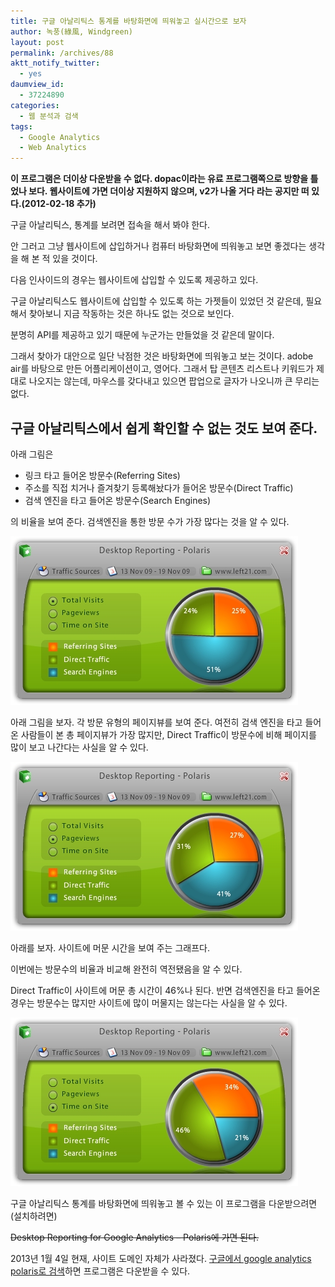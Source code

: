 ```yaml
---
title: 구글 아날리틱스 통계를 바탕화면에 띄워놓고 실시간으로 보자
author: 녹풍(綠風, Windgreen)
layout: post
permalink: /archives/88
aktt_notify_twitter:
  - yes
daumview_id:
  - 37224890
categories:
  - 웹 분석과 검색
tags:
  - Google Analytics
  - Web Analytics
---
```

**이 프로그램은 더이상 다운받을 수 없다. dopac이라는 유료 프로그램쪽으로 방향을 틀었나 보다. 웹사이트에 가면 더이상 지원하지 않으며, v2가 나올 거다 라는 공지만 떠 있다.(2012-02-18 추가)**

구글 아날리틱스, 통계를 보려면 접속을 해서 봐야 한다.

안 그러고 그냥 웹사이트에 삽입하거나 컴퓨터 바탕화면에 띄워놓고 보면 좋겠다는 생각을 해 본 적 있을 것이다.

다음 인사이드의 경우는 웹사이트에 삽입할 수 있도록 제공하고 있다.

구글 아날리틱스도 웹사이트에 삽입할 수 있도록 하는 가젯들이 있었던 것 같은데, 필요해서 찾아보니 지금 작동하는 것은 하나도 없는 것으로 보인다.

분명히 API를 제공하고 있기 때문에 누군가는 만들었을 것 같은데 말이다.

그래서 찾아가 대안으로 일단 낙점한 것은 바탕화면에 띄워놓고 보는 것이다. adobe air를 바탕으로 만든 어플리케이션이고, 영어다. 그래서 탑 콘텐츠 리스트나 키워드가 제대로 나오지는 않는데, 마우스를 갖다내고 있으면 팝업으로 글자가 나오니까 큰 무리는 없다.

## 구글 아날리틱스에서 쉽게 확인할 수 없는 것도 보여 준다.

아래 그림은

*   링크 타고 들어온 방문수(Referring Sites)
*   주소를 직접 치거나 즐겨찾기 등록해놨다가 들어온 방문수(Direct Traffic)
*   검색 엔진을 타고 들어온 방문수(Search Engines)

의 비율을 보여 준다. 검색엔진을 통한 방문 수가 가장 많다는 것을 알 수 있다.

<img class="aligncenter" alt="" src="/uploads/legacy/old-images/1/cfile25.uf.114FA5474D4BC8702B406A.jpg" width="460" height="270" />

아래 그림을 보자. 각 방문 유형의 페이지뷰를 보여 준다. 여전히 검색 엔진을 타고 들어온 사람들이 본 총 페이지뷰가 가장 많지만, Direct Traffic이 방문수에 비해 페이지를 많이 보고 나간다는 사실을 알 수 있다.

<img class="aligncenter" alt="" src="/uploads/legacy/old-images/1/cfile9.uf.131179594D4BC86F1B575E.jpg" width="460" height="270" />

아래를 보자. 사이트에 머문 시간을 보여 주는 그래프다.

이번에는 방문수의 비율과 비교해 완전히 역전됐음을 알 수 있다.

Direct Traffic이 사이트에 머문 총 시간이 46%나 된다. 반면 검색엔진을 타고 들어온 경우는 방문수는 많지만 사이트에 많이 머물지는 않는다는 사실을 알 수 있다.

<img class="aligncenter" alt="" src="/uploads/legacy/old-images/1/cfile25.uf.163F1F4A4D4BC86F30E3F8.jpg" width="460" height="270" />

구글 아날리틱스 통계를 바탕화면에 띄워놓고 볼 수 있는 이 프로그램을 다운받으려면(설치하려면)

<del>Desktop Reporting for Google Analytics &#8211; Polaris에 가면 된다.</del>

2013년 1월 4일 현재, 사이트 도메인 자체가 사라졌다. [구글에서 google analytics polaris로 검색][1]하면 프로그램은 다운받을 수 있다.

 [1]: https://www.google.co.kr/search?q=google+analytics+polaris&aq=f&oq=google+analytics+polaris&aqs=chrome.0.57j0l3j62l2.5800&sugexp=chrome,mod=5&sourceid=chrome&ie=UTF-8